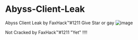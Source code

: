 # Abyss-Client-Leak
Abyss Client Leak by FaxHack™#1211 Give Star or gay
![image](https://user-images.githubusercontent.com/56932944/123551960-f5307c00-d76b-11eb-886f-ffcbcde1333b.png)


Not Cracked by FaxHack™#1211 "Yet" !!!!
